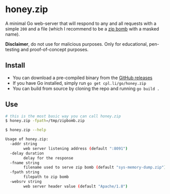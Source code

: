 # honey.zip

A minimal Go web-server that will respond to any and all requests with a simple `200` and a file (which I recommend to be a [zip bomb](https://en.wikipedia.org/wiki/Zip_bomb) with a masked name).

**Disclaimer**, do not use for malicious purposes. Only for educational, pen-testing and proof-of-concept purposes.

## Install

* You can download a pre-compiled binary from the [GitHub releases]()
* If you have Go installed, simply run `go get cpl.li/go/honey.zip`
* You can build from source by cloning the repo and running `go build .`

## Use

```bash
# this is the most basic way you can call honey.zip
$ honey.zip -fpath=/tmp/zipbomb.zip
```

```bash
$ honey.zip --help

Usage of honey.zip:
  -addr string
    	web server listening address (default ":8091")
  -delay duration
    	delay for the response
  -fname string
    	filename used to serve zip bomb (default "sys-memory-dump.zip")
  -fpath string
    	filepath to zip bomb
  -websrv string
    	web server header value (default "Apache/1.8")
```